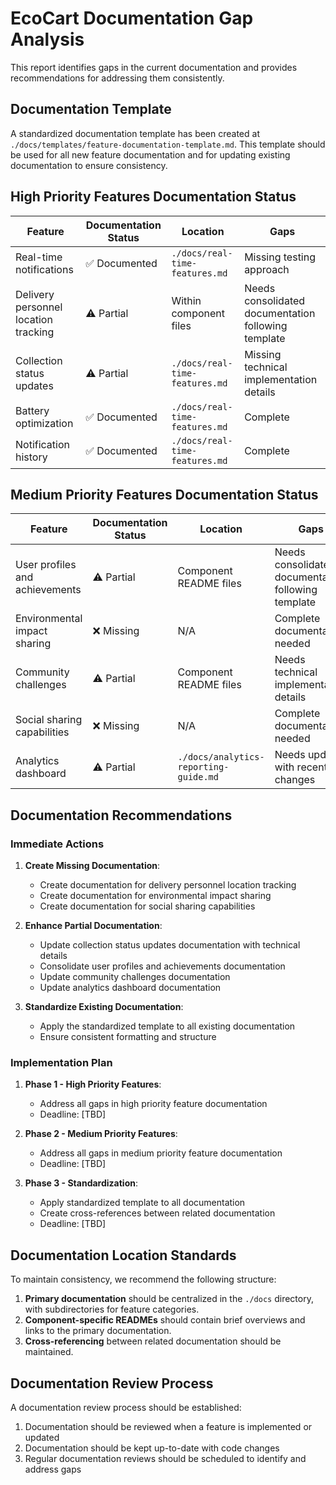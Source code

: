 # EcoCart Documentation Gap Analysis

This report identifies gaps in the current documentation and provides recommendations for addressing them consistently.

## Documentation Template

A standardized documentation template has been created at `./docs/templates/feature-documentation-template.md`. This template should be used for all new feature documentation and for updating existing documentation to ensure consistency.

## High Priority Features Documentation Status

| Feature | Documentation Status | Location | Gaps |
|---------|---------------------|----------|------|
| Real-time notifications | ✅ Documented | `./docs/real-time-features.md` | Missing testing approach |
| Delivery personnel location tracking | ⚠️ Partial | Within component files | Needs consolidated documentation following template |
| Collection status updates | ⚠️ Partial | `./docs/real-time-features.md` | Missing technical implementation details |
| Battery optimization | ✅ Documented | `./docs/real-time-features.md` | Complete |
| Notification history | ✅ Documented | `./docs/real-time-features.md` | Complete |

## Medium Priority Features Documentation Status

| Feature | Documentation Status | Location | Gaps |
|---------|---------------------|----------|------|
| User profiles and achievements | ⚠️ Partial | Component README files | Needs consolidated documentation following template |
| Environmental impact sharing | ❌ Missing | N/A | Complete documentation needed |
| Community challenges | ⚠️ Partial | Component README files | Needs technical implementation details |
| Social sharing capabilities | ❌ Missing | N/A | Complete documentation needed |
| Analytics dashboard | ⚠️ Partial | `./docs/analytics-reporting-guide.md` | Needs update with recent changes |

## Documentation Recommendations

### Immediate Actions

1. **Create Missing Documentation**:
   - Create documentation for delivery personnel location tracking
   - Create documentation for environmental impact sharing
   - Create documentation for social sharing capabilities

2. **Enhance Partial Documentation**:
   - Update collection status updates documentation with technical details
   - Consolidate user profiles and achievements documentation
   - Update community challenges documentation
   - Update analytics dashboard documentation

3. **Standardize Existing Documentation**:
   - Apply the standardized template to all existing documentation
   - Ensure consistent formatting and structure

### Implementation Plan

1. **Phase 1 - High Priority Features**:
   - Address all gaps in high priority feature documentation
   - Deadline: [TBD]

2. **Phase 2 - Medium Priority Features**:
   - Address all gaps in medium priority feature documentation
   - Deadline: [TBD]

3. **Phase 3 - Standardization**:
   - Apply standardized template to all documentation
   - Create cross-references between related documentation
   - Deadline: [TBD]

## Documentation Location Standards

To maintain consistency, we recommend the following structure:

1. **Primary documentation** should be centralized in the `./docs` directory, with subdirectories for feature categories.
2. **Component-specific READMEs** should contain brief overviews and links to the primary documentation.
3. **Cross-referencing** between related documentation should be maintained.

## Documentation Review Process

A documentation review process should be established:

1. Documentation should be reviewed when a feature is implemented or updated
2. Documentation should be kept up-to-date with code changes
3. Regular documentation reviews should be scheduled to identify and address gaps 